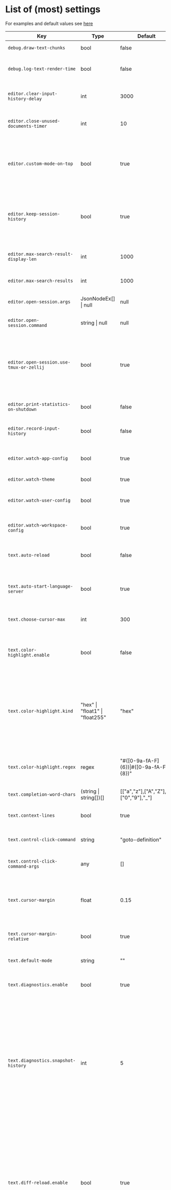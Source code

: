 # List of (most) settings

For examples and default values see [here](../config/settings.json)

| Key | Type | Default | Description |
| ----------- | --- | --- | ------ |
| `debug.draw-text-chunks` | bool | false | GUI only: Highlight text chunks |
| `debug.log-text-render-time` | bool | false | Log how long it takes to generate the render commands for a text editor. |
| `editor.clear-input-history-delay` | int | 3000 | After how many milliseconds of no input the input history is cleared. |
| `editor.close-unused-documents-timer` | int | 10 | How often the editor will check for unused documents and close them, in seconds. |
| `editor.custom-mode-on-top` | bool | true | If true then the app mode event handler (if the app mode is not "") will be on top of the event handler stack, otherwise it will be at the bottom (but still above the "editor" event handler. |
| `editor.keep-session-history` | bool | true | If true then the editor will keep a history of opened sessions in home://.nev/sessions.json, which enables features like opening a recent session or opening the last session. |
| `editor.max-search-result-display-len` | int | 1000 | Max length of each individual search result (search results are cut off after this value). |
| `editor.max-search-results` | int | 1000 | Max number of search results returned by global text based search. |
| `editor.open-session.args` | JsonNodeEx[] \| null | null | Command arguments to use when opening a session in a new window. |
| `editor.open-session.command` | string \| null | null | Command to use when opening a session in a new window. |
| `editor.open-session.use-tmux-or-zellij` | bool | true | If true then Nev will detect if it's running inside tmux or zellij (by using environment variables) and if so opening a session will use the command `editor.open-session.tmux` or `editor.open-session.zellij` |
| `editor.print-statistics-on-shutdown` | bool | false | If true the editor prints memory usage statistics when quitting. |
| `editor.record-input-history` | bool | false | Whether the editor shows a history of the last few pressed buttons in the status bar. |
| `editor.watch-app-config` | bool | true | Watch the config files in the app directory and automatically reload them when they change. |
| `editor.watch-theme` | bool | true | Watch the theme directory for changes to the theme. |
| `editor.watch-user-config` | bool | true | Watch the config files in the user directory and automatically reload them when they change. |
| `editor.watch-workspace-config` | bool | true | Watch the config files in the workspace directory and automatically reload them when they change. |
| `text.auto-reload` | bool | false | If true then files will be automatically reloaded when the content on disk changes. |
| `text.auto-start-language-server` | bool | true | If true then configured language servers are automatically started when opening a file of the specific language for the first time. |
| `text.choose-cursor-max` | int | 300 | Maximum number of locations to highlight choose cursor mode. |
| `text.color-highlight.enable` | bool | false | Add colored inlay hints before any occurance of a string representing a color. Color detection is configured per language in `text.color-highlight.{language-id}.` |
| `text.color-highlight.kind` | "hex" \| "float1" \| "float255" | "hex" | How to interpret the number. "hex" means the number is written as either 6 or 8 hex characters, e.g. ABBACA7. "float1" means the number is a float with 0 being black and 1 being white. "float255" means the number is a float or int with 0 being black and 255 being white. |
| `text.color-highlight.regex` | regex | "#([0-9a-fA-F]{6})\|#([0-9a-fA-F]{8})" | Regex used to find colors. Use capture groups to match one or more numbers within a color definition, depending on the kind. |
| `text.completion-word-chars` | (string \| string[])[] | [["a","z"],["A","Z"],["0","9"],"_"] |  |
| `text.context-lines` | bool | true | Show lines containing parent nodes (like function, type, if/for etc) at the top of the window. |
| `text.control-click-command` | string | "goto-definition" | Command to run after control clicking on some text. |
| `text.control-click-command-args` | any | [] | Arguments to the command which is run when control clicking on some text. |
| `text.cursor-margin` | float | 0.15 | How far from the edge to keep the cursor, either percentage of screen height (0-1) or number of lines, depending on `text.cursor-margin-relative`. |
| `text.cursor-margin-relative` | bool | true | Whether `text.cursor-margin` is relative to the screen height (0-1) or an absolute number of lines. |
| `text.default-mode` | string | "" | Default mode to set when opening/creating text documents. |
| `text.diagnostics.enable` | bool | true | Enable diagnostics. Also requires a language server which supports diagnostics. |
| `text.diagnostics.snapshot-history` | int | 5 | How many snapshots to keep when editing. Snapshots are used to fix up diagnostic locations when receiving diagnostics for an older version of the document (e.g when you continue editing and the languages doesn't respond fast enough). You might want to increase this if you are using a language server which is very slow and you want diagnostics to show up even when you're actively typing (diagnostics received for old document versions are discarded). |
| `text.diff-reload.enable` | bool | true | When reloading a file the editor will compute the diff between the file on disk and the in memory document, and then apply the diff to the in memory version so it matches the content on disk. This can reduce memory usage when reloading files often (although it increases memory usage while reloading and increases load times). It's also better for collaboration as it doesn't affect the entire file. |
| `text.diff-reload.timeout` | int | 250 | Max number of milliseconds to use for diffing. If the timeout is exceeded then the file will be reloaded normally. |
| `text.double-click-command` | string | "extend-select-move" | Command to run after double clicking on some text. |
| `text.double-click-command-args` | any | ["word",true] | Arguments to the command which is run when double clicking on some text. |
| `text.formatter.command` | string[] | [] | Command to run. First entry is path to the formatter program, subsequent entries are passed as arguments to the formatter. |
| `text.formatter.on-save` | bool | false | If true run the formatter when saving. |
| `text.highlight-matches.delay` | int | 250 | How long after moving the cursor matching text is highlighted. |
| `text.highlight-matches.enable` | bool | true | Enable highlighting of text matching the current selection or word containing the cursor (if the selection is empty). |
| `text.highlight-matches.max-file-size` | int | 104857600 | Don't highlight matching text in files above this size (in bytes). |
| `text.highlight-matches.max-selection-length` | int | 1024 | Don't higlight matching text if the selection spans more bytes than this. |
| `text.highlight-matches.max-selection-lines` | int | 5 | Don't higlight matching text if the selection spans more lines than this. |
| `text.hover-delay` | int | 200 | How many milliseconds after hovering a word the lsp hover request is sent. |
| `text.inclusive-selection` | bool | false | How often the editor will check for unused documents and close them, in seconds. |
| `text.indent` | "tabs" \| "spaces" | "spaces" | Whether to used spaces or tabs for indentation. |
| `text.indent-after` | string[] \| null | null | When you insert a new line, if the current line ends with one of these strings then the new line will be indented. |
| `text.indent-detection.enable` | bool | true | Enable auto detecting the indent style when opening files. |
| `text.indent-detection.samples` | int | 50 | How many indent characters to process when detecting the indent style. Increase this if it fails for files which start with many unindented lines. |
| `text.indent-detection.timeout` | int | 20 | Max number of milliseconds to spend trying to detect the indent style. |
| `text.line-comment` | string \| null | null | String which starts a line comment |
| `text.scroll-to-change-on-reload` | "first" \| "last" \| null | null | If not null then scroll to the changed region when a file is reloaded. |
| `text.search-regexes.goto-declaration` | regex \| null | null | Regex to use when using the goto-declaration feature. |
| `text.search-regexes.goto-definition` | regex \| null | null | Regex to use when using the goto-definition feature. |
| `text.search-regexes.goto-implementation` | regex \| null | null | Regex to use when using the goto-implementation feature. |
| `text.search-regexes.goto-references` | regex \| null | null | Regex to use when using the goto-references feature. |
| `text.search-regexes.goto-type-definition` | regex \| null | null | Regex to use when using the goto-type-definition feature. |
| `text.search-regexes.rg-language` | string \| null | null | Override the ripgrep language name. By default the documents language id is used. |
| `text.search-regexes.show-only-matching-part` | bool | true | If true then the search results will only show the part of a line that matched the regex. If false then the entire line is shown. |
| `text.search-regexes.symbols` | regex \| null | null | Regex to use when using the symbols feature. |
| `text.search-regexes.workspace-symbols` | regex \| null | null | Regex to use when using the workspace-symbols feature. |
| `text.search-regexes.workspace-symbols-by-kind` | { [key: string]: regex } \| null | null | Regex to use when using the workspace-symbols feature. Keys are LSP symbol kinds, values are the corresponding regex. |
| `text.search-workspace-regex-max-results` | int | 50000 | Maximum number of results to display for regex based workspace symbol search. |
| `text.single-click-command` | string | "" | Command to run after single clicking on some text. |
| `text.single-click-command-args` | any | [] | Arguments to the command which is run when single clicking on some text. |
| `text.tab-width` | int | 4 | How many characters wide a tab is. |
| `text.treesitter.enable` | bool | true | Enable parsing code into ASTs using treesitter. Also requires a treesitter parser for a specific language. |
| `text.treesitter.language` | string \| null | null | Override the language name used for choosing the treesitter parser. If not set then the documents language id is used. |
| `text.treesitter.path` | string \| null | null | Override the path to the treesitter parser (.dll/.so/.wasm). By default |
| `text.treesitter.queries` | string \| null | null | Path relative to the repository root where queries are located. If not set then the editor will look for the queries. |
| `text.treesitter.repository` | string \| null | null | Path relative to the repository root where queries are located. If not set then the editor will look for the queries. |
| `text.trim-trailing-whitespace.enabled` | bool | true | If true trailing whitespace is deleted when saving files. |
| `text.trim-trailing-whitespace.max-size` | int | 1000000 | Don't trim trailing whitespace when filesize is above this limit. |
| `text.triple-click-command` | string | "extend-select-move" | Command to run after triple clicking on some text. |
| `text.triple-click-command-args` | any | ["line",true] | Arguments to the command which is run when triple clicking on some text. |
| `text.wrap-lines` | bool | true | Enable line wrapping. |
| `text.wrap-margin` | int | 1 | How many characters from the right edge to start wrapping text. |
| `ui.background.inactive-brightness-change` | float | -0.025 | How much to change the brightness for inactive views. |
| `ui.background.transparent` | bool | false | If true the background is transparent. |
| `ui.cursor-trail-length` | int | 2 | How long the cursor trail is. Set to 0 to disable cursor trail. |
| `ui.cursor-trail-speed` | float | 100.0 | How fast to interpolate the cursor trail position when moving the cursor. Higher means faster. |
| `ui.indent-guide` | bool | true | Enable indent guides to show the indentation of the current line. |
| `ui.line-numbers` | "none" \| "absolute" \| "relative" | "absolute" | How line numbers should be displayed. |
| `ui.max-views` | int | 2 | Maximum number of views (files or other UIs) which can be shown. |
| `ui.scroll-speed` | float | 50.0 | How many pixels (or rows in the terminal) to scroll per scroll wheel tick. |
| `ui.smooth-scroll` | bool | true | Enable smooth scrolling. |
| `ui.smooth-scroll-snap-threshold` | float | 0.5 | Percentage of screen height at which the smooth scroll offset will be snapped to the target location. E.g. if this is 0.5, then if the smooth scroll offset if further from the target scroll offset than 50% of the screen height then the smooth scroll offset will instantly jump to the target scroll offset (-50% of the screen height). This means that the smooth scrolling will not take time proportional to the scroll distance for jumps bigger than the screen height. |
| `ui.smooth-scroll-speed` | float | 15.0 | How fast smooth scrolling interpolates. |
| `ui.syntax-highlighting` | bool | true | Enable syntax highlighting. |
| `ui.theme` | string | "app://themes/tokyo-night-color-theme.json" | VFS path of the theme. |
| `ui.toast-duration` | int | 8000 | How long toasts are displayed for, in milliseconds. |
| `ui.which-key-delay` | int | 250 | After how many milliseconds the which key window opens. |
| `ui.which-key-height` | int | 6 | How many rows tall the window showing next possible inputs should be. |
| `ui.which-key-no-progress` | bool | false | If true then the window showing next possible inputs will be displayed even when no keybinding is in progress (i.e. it will always be shown). |
| `ui.whitespace-char` | string | "·" | Character to use when rendering whitespace. If this is the empty string or not set then spaces are not rendered. |
| `ui.whitespace-color` | string | "comment" | Color of rendered whitespace. Can be a theme key or hex color (e.g #ff00ff). |
